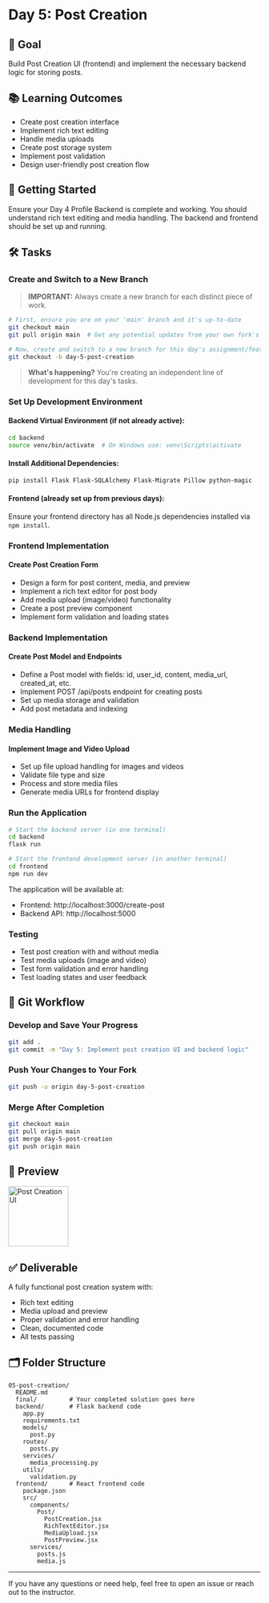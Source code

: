 # Day 5: Post Creation

## 🎯 Goal

Build Post Creation UI (frontend) and implement the necessary backend logic for storing posts.

## 📚 Learning Outcomes

- Create post creation interface
- Implement rich text editing
- Handle media uploads
- Create post storage system
- Implement post validation
- Design user-friendly post creation flow

## 🚀 Getting Started

Ensure your Day 4 Profile Backend is complete and working. You should understand rich text editing and media handling. The backend and frontend should be set up and running.

## 🛠️ Tasks

### Create and Switch to a New Branch

> **IMPORTANT:** Always create a new branch for each distinct piece of work.

```bash
# First, ensure you are on your 'main' branch and it's up-to-date
git checkout main
git pull origin main  # Get any potential updates from your own fork's main

# Now, create and switch to a new branch for this day's assignment/feature
git checkout -b day-5-post-creation
```

> **What's happening?** You're creating an independent line of development for this day's tasks.

### Set Up Development Environment

#### Backend Virtual Environment (if not already active):

```bash
cd backend
source venv/bin/activate  # On Windows use: venv\Scripts\activate
```

#### Install Additional Dependencies:

```bash
pip install Flask Flask-SQLAlchemy Flask-Migrate Pillow python-magic
```

#### Frontend (already set up from previous days):

Ensure your frontend directory has all Node.js dependencies installed via `npm install`.

### Frontend Implementation

#### Create Post Creation Form

- Design a form for post content, media, and preview
- Implement a rich text editor for post body
- Add media upload (image/video) functionality
- Create a post preview component
- Implement form validation and loading states

### Backend Implementation

#### Create Post Model and Endpoints

- Define a Post model with fields: id, user_id, content, media_url, created_at, etc.
- Implement POST /api/posts endpoint for creating posts
- Set up media storage and validation
- Add post metadata and indexing

### Media Handling

#### Implement Image and Video Upload

- Set up file upload handling for images and videos
- Validate file type and size
- Process and store media files
- Generate media URLs for frontend display

### Run the Application

```bash
# Start the backend server (in one terminal)
cd backend
flask run

# Start the frontend development server (in another terminal)
cd frontend
npm run dev
```

The application will be available at:

- Frontend: http://localhost:3000/create-post
- Backend API: http://localhost:5000

### Testing

- Test post creation with and without media
- Test media uploads (image and video)
- Test form validation and error handling
- Test loading states and user feedback

## 🔄 Git Workflow

### Develop and Save Your Progress

```bash
git add .
git commit -m "Day 5: Implement post creation UI and backend logic"
```

### Push Your Changes to Your Fork

```bash
git push -u origin day-5-post-creation
```

### Merge After Completion

```bash
git checkout main
git pull origin main
git merge day-5-post-creation
git push origin main
```

## 📸 Preview

<img src="post-creation.png" alt="Post Creation UI" width="120"/>

## ✅ Deliverable

A fully functional post creation system with:

- Rich text editing
- Media upload and preview
- Proper validation and error handling
- Clean, documented code
- All tests passing

## 🗂️ Folder Structure

```
05-post-creation/
  README.md
  final/         # Your completed solution goes here
  backend/       # Flask backend code
    app.py
    requirements.txt
    models/
      post.py
    routes/
      posts.py
    services/
      media_processing.py
    utils/
      validation.py
  frontend/      # React frontend code
    package.json
    src/
      components/
        Post/
          PostCreation.jsx
          RichTextEditor.jsx
          MediaUpload.jsx
          PostPreview.jsx
      services/
        posts.js
        media.js
```

---

If you have any questions or need help, feel free to open an issue or reach out to the instructor.
